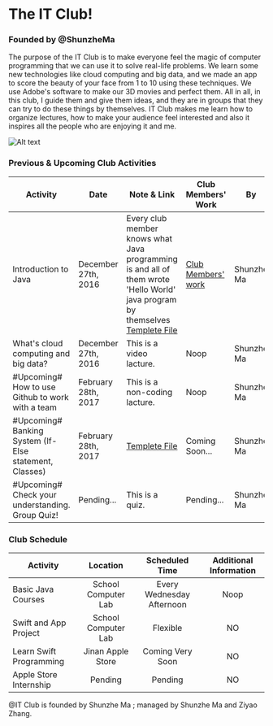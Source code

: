 # The IT Club!
### Founded by @ShunzheMa
   The purpose of the IT Club is to make everyone feel the magic of computer programming that we can use it to solve real-life problems. We learn some new technologies like cloud computing and big data, and we made an app to score the beauty of your face from 1 to 10 using these techniques. We use Adobe's software to make our 3D movies and perfect them. All in all, in this club, I guide them and give them ideas, and they are in groups that they can try to do these things by themselves. IT Club makes me learn how to organize lectures, how to make your audience feel interested and also it inspires all the people who are enjoying it and me.
   
![Alt text](https://raw.githubusercontent.com/shunzhema/Shandong-Experimental-High-School-IT-Club/master/IMG_1993.JPG "IT Club Members")

### Previous & Upcoming Club Activities

| Activity  | Date | Note & Link | Club Members' Work | By |
| ------------- | ------------- | ------------- | ------------- | ------------- |
| Introduction to Java  | December 27th, 2016  | Every club member knows what Java programming is and all of them wrote 'Hello World' java program by themselves [Templete File](https://github.com/shunzhema/Shandong-Experimental-High-School-IT-Club/blob/master/*%20Example%20Files%20by%20Shunzhe%20Ma/HelloWorld.java) | [Club Members' work](https://github.com/shunzhema/Shandong-Experimental-High-School-IT-Club/tree/master/Complete%20by%20Members/Task%201-%20String%20Usage%20(Basic))|  Shunzhe Ma |
| What's cloud computing and big data?  | December 27th, 2016  | This is a video lacture. | Noop |  Shunzhe Ma |
| #Upcoming# How to use Github to work with a team  | February 28th, 2017  | This is a non-coding lacture. | Noop |  Shunzhe Ma |
| #Upcoming# Banking System (If-Else statement, Classes)  | February 28th, 2017  | [Templete File](https://github.com/shunzhema/Shandong-Experimental-High-School-IT-Club/blob/master/*%20Example%20Files%20by%20Shunzhe%20Ma/BankingSyS.java) | Coming Soon... |  Shunzhe Ma |
| #Upcoming# Check your understanding. Group Quiz!  | Pending...  | This is a quiz. | Pending... |  Shunzhe Ma |

### Club Schedule

| Activity        | Location  | Scheduled Time        | Additional Information  |
| ------------- |:-------------:| :-----:| :-----:|
| Basic Java Courses      | School Computer Lab | Every Wednesday Afternoon | Noop |
| Swift and App Project     | School Computer Lab  | Flexible      |   NO |
| Learn Swift Programming   | Jinan Apple Store    | Coming Very Soon      |   NO |
| Apple Store Internship    | Pending   | Pending      |   NO |

@IT Club is founded by Shunzhe Ma
; managed by Shunzhe Ma and Ziyao Zhang.
